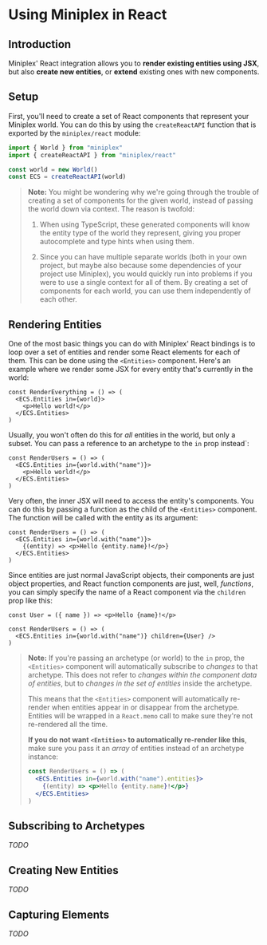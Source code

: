 # Using Miniplex in React

## Introduction

Miniplex' React integration allows you to **render existing entities using JSX**, but also **create new entities**, or **extend** existing ones with new components.

## Setup

First, you'll need to create a set of React components that represent your Miniplex world. You can do this by using the `createReactAPI` function that is exported by the `miniplex/react` module:

```ts
import { World } from "miniplex"
import { createReactAPI } from "miniplex/react"

const world = new World()
const ECS = createReactAPI(world)
```

> **Note:** You might be wondering why we're going through the trouble of creating a set of components for the given world, instead of passing the world down via context. The reason is twofold:
>
> 1. When using TypeScript, these generated components will know the entity type of the world they represent, giving you proper autocomplete and type hints when using them.
>
> 2. Since you can have multiple separate worlds (both in your own project, but maybe also because some dependencies of your project use Miniplex), you would quickly run into problems if you were to use a single context for all of them. By creating a set of components for each world, you can use them independently of each other.

## Rendering Entities

One of the most basic things you can do with Miniplex' React bindings is to loop over a set of entities and render some React elements for each of them. This can be done using the `<Entities>` component. Here's an example where we render some JSX for every entity that's currently in the world:

```tsx
const RenderEverything = () => (
  <ECS.Entities in={world}>
    <p>Hello world!</p>
  </ECS.Entities>
)
```

Usually, you won't often do this for _all_ entities in the world, but only a subset. You can pass a reference to an archetype to the `in` prop instead`:

```tsx
const RenderUsers = () => (
  <ECS.Entities in={world.with("name")}>
    <p>Hello world!</p>
  </ECS.Entities>
)
```

Very often, the inner JSX will need to access the entity's components. You can do this by passing a function as the child of the `<Entities>` component. The function will be called with the entity as its argument:

```tsx
const RenderUsers = () => (
  <ECS.Entities in={world.with("name")}>
    {(entity) => <p>Hello {entity.name}!</p>}
  </ECS.Entities>
)
```

Since entities are just normal JavaScript objects, their components are just object properties, and React function components are just, well, _functions_, you can simply specify the name of a React component via the `children` prop like this:

```tsx
const User = ({ name }) => <p>Hello {name}!</p>

const RenderUsers = () => (
  <ECS.Entities in={world.with("name")} children={User} />
)
```

> **Note:** If you're passing an archetype (or world) to the `in` prop, the `<Entities>` component will automatically subscribe to _changes_ to that archetype. This does not refer to _changes within the component data of entities_, but to _changes in the set of entities_ inside the archetype.
>
> This means that the `<Entities>` component will automatically re-render when entities appear in or disappear from the archetype. Entities will be wrapped in a `React.memo` call to make sure they're not re-rendered all the time.
>
> **If you do not want `<Entities>` to automatically re-render like this**, make sure you pass it an _array_ of entities instead of an archetype instance:
>
> ```jsx
> const RenderUsers = () => (
>   <ECS.Entities in={world.with("name").entities}>
>     {(entity) => <p>Hello {entity.name}!</p>}
>   </ECS.Entities>
> )
> ```

## Subscribing to Archetypes

_TODO_

## Creating New Entities

_TODO_

## Capturing Elements

_TODO_
